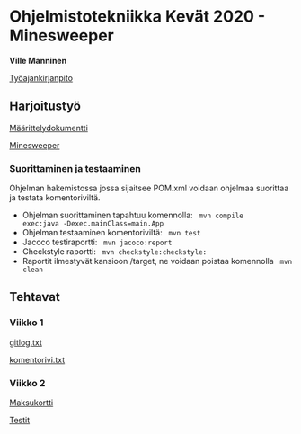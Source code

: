 # Ohjelmistotekniikka Kevät 2020 - Minesweeper
**Ville Manninen**

[Työajankirjanpito](https://github.com/Viltska/ot-harkka/blob/master/dokumentit/tyoaika.md)

## Harjoitustyö

[Määrittelydokumentti](https://github.com/Viltska/ot-harkka/blob/master/dokumentit/maarittely.md)

[Minesweeper](https://github.com/Viltska/ot-minesweeper/tree/master/minesweeper)

### Suorittaminen ja testaaminen
Ohjelman hakemistossa jossa sijaitsee POM.xml  voidaan ohjelmaa suorittaa ja testata komentoriviltä.

- Ohjelman suorittaminen tapahtuu komennolla:
<code> mvn compile exec:java -Dexec.mainClass=main.App </code>
- Ohjelman testaaminen komentoriviltä:
 <code> mvn test </code>
- Jacoco testiraportti: 
<code> mvn jacoco:report </code>
- Checkstyle raportti:
<code> mvn checkstyle:checkstyle: </code>
- Raportit ilmestyvät kansioon /target, ne voidaan poistaa komennolla <code> mvn clean </code>

## Tehtavat

### Viikko 1

[gitlog.txt](https://github.com/Viltska/ot-harkka/blob/master/laskarit/viikko1/gitlog.txt)

[komentorivi.txt](https://github.com/Viltska/ot-harkka/blob/master/laskarit/viikko1/komentorivi.txt)

### Viikko 2
[Maksukortti](https://github.com/Viltska/ot-harkka/tree/master/laskarit/viikko2/Maksukortti)

[Testit](https://github.com/Viltska/ot-harkka/tree/master/laskarit/viikko2/Maksukortti/src/test/java)
